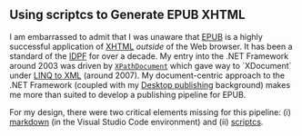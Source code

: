 <h2>Using scriptcs to Generate EPUB XHTML</h2>

I am embarrassed to admit that I was unaware that [EPUB](https://en.wikipedia.org/wiki/EPUB) is a highly successful application of [XHTML](https://en.wikipedia.org/wiki/XHTML) _outside_ of the Web browser. It has been a standard of the [IDPF](https://en.wikipedia.org/wiki/International_Digital_Publishing_Forum) for over a decade. My entry into the .NET Framework around 2003 was driven by [`XPathDocument`](https://msdn.microsoft.com/en-us/library/system.xml.xpath.xpathdocument(v=vs.110).aspx) which gave way to `XDocument` under [LINQ to XML](https://msdn.microsoft.com/en-us/library/mt693062.aspx) (around 2007). My document-centric approach to the .NET Framework (coupled with my [Desktop publishing](https://en.wikipedia.org/wiki/Desktop_publishing) background) makes me more than suited to develop a publishing pipeline for EPUB.

For my design, there were two critical elements missing for this pipeline: (i) [markdown](https://code.visualstudio.com/Docs/languages/markdown) (in the Visual Studio Code environment) and (ii) [scriptcs](http://scriptcs.net).